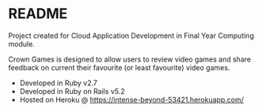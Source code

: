# README

Project created for Cloud Application Development in Final Year Computing module.

Crown Games is designed to allow users to review video games and share feedback on current their favourite (or least favourite) video games.

* Developed in Ruby v2.7
* Developed in Ruby on Rails v5.2
* Hosted on Heroku @ https://intense-beyond-53421.herokuapp.com/
